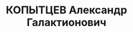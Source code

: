 ---
title: КОПЫТЦЕВ Александр Галактионович
description: 'Род. в 1904 году в семье тагильского шахтера. В 1920 году пошел работать
  на

  рудник. В 1921 году стал писать в газету. Первая работа - в свердловской газете
  "На смену" в 1926 году. Затем работал заместителем редактора в газете "Тагильский
  рабочий". В 1932 -1933 гг. -  редактор газеты "Челябинский рабочий".

  Реабилитирован 05.07.57 Военной Коллегией Верховного суда СССР. Номер дела: 23110-57'
---